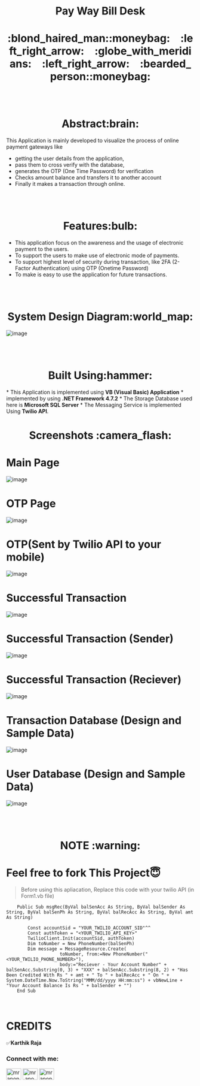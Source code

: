 <h1 align="center">Pay Way Bill Desk</h1>

<h1 align="center">:blond_haired_man::moneybag:&emsp;:left_right_arrow:&emsp;:globe_with_meridians:&emsp;:left_right_arrow:&emsp;:bearded_person::moneybag:</h1>
<br/>
<br/>

<h1 align="center"><b>Abstract:brain:</b></h1>

This Application is mainly developed to visualize the process of online payment gateways like 
*	getting the user details from the application, 
*	pass them to cross verify with the database, 
*	generates the OTP (One Time Password) for verification
*	Checks amount balance and transfers it to another account
*	Finally it makes a transaction through online.
<br/>
<br/>

<h1 align="center"><b>Features:bulb:</b></h1>

*	This application focus on the awareness and the usage of electronic payment to the users.  
*	To support the users to make use of electronic mode of payments.
*	To support highest level of security during transaction, like 2FA (2-Factor Authentication) using OTP (Onetime Password)
*	To make is easy to use the application for future transactions.

<br/>
<br/>

<h1 align="center"><b>System Design Diagram:world_map:</b></h1>

![image](https://user-images.githubusercontent.com/64122408/99210612-45b22500-27ec-11eb-8b29-d0d6b0f9254a.png)

<br/>
<br/>

<h1 align="center"><b>Built Using:hammer:</b></h1>
* This Application is implemented using  <b>VB (Visual Basic) Application</b> 
* implemented by using <b>.NET Framework 4.7.2</b> 
* The Storage Database used here is <b>Microsoft SQL Server</b> 
* The Messaging Service is implemented Using <b>Twilio API</b>.

<br/>

<h1 align="center"><b>Screenshots :camera_flash:</b></h1>

# Main Page
![image](https://user-images.githubusercontent.com/64122408/99210695-7a25e100-27ec-11eb-9a6f-ae56be088a57.png)

# OTP Page
![image](https://user-images.githubusercontent.com/64122408/99210746-a04b8100-27ec-11eb-82dc-5aedfd607a63.png)

# OTP(Sent by Twilio API to your mobile)
![image](https://user-images.githubusercontent.com/64122408/99210783-bb1df580-27ec-11eb-84e0-43c79c53970b.png)

# Successful Transaction
![image](https://user-images.githubusercontent.com/64122408/99210817-d25ce300-27ec-11eb-9119-caea75c75256.png)

# Successful Transaction (Sender)
![image](https://user-images.githubusercontent.com/64122408/99210860-ed2f5780-27ec-11eb-98ca-6a620159dac9.png)

# Successful Transaction (Reciever)
![image](https://user-images.githubusercontent.com/64122408/99210893-046e4500-27ed-11eb-904f-f28ed398f98e.png)

# Transaction Database (Design and Sample Data)
![image](https://user-images.githubusercontent.com/64122408/99212153-51074f80-27f0-11eb-8a09-c4913cc4e064.png)

# User Database (Design and Sample Data)
![image](https://user-images.githubusercontent.com/64122408/99212454-1651e700-27f1-11eb-965e-96cb2369242e.png)


<br/>
<br/>

<h1 align="center"><b>NOTE :warning:</b></h1>


# Feel free to fork This Project😇

> Before using this apliacation, Replace this code with your twilio API (in Form1.vb file)

```
    Public Sub msgRec(ByVal balSenAcc As String, ByVal balSender As String, ByVal balSenPh As String, ByVal balRecAcc As String, ByVal amt As String)

        Const accountSid = "YOUR_TWILIO_ACCOUNT_SID"^^
        Const authToken = "<YOUR_TWILIO_API_KEY>"
        TwilioClient.Init(accountSid, authToken)
        Dim toNumber = New PhoneNumber(balSenPh)
        Dim message = MessageResource.Create(
                    toNumber, from:=New PhoneNumber("<YOUR_TWILIO_PHONE_NUMBER>"),
                    body:="Reciever - Your Account Number" + balSenAcc.Substring(0, 3) + "XXX" + balSenAcc.Substring(8, 2) + "Has Been Credited With Rs " + amt + " To " + balRecAcc + " On " + System.DateTime.Now.ToString("MMM/dd/yyyy HH:mm:ss") + vbNewLine + "Your Account Balance Is Rs " + balSender + "")
    End Sub
```



<br/>

# CREDITS  
:white_check_mark:**Karthik Raja**
<p align="left">  
<h3 align="left">Connect with me:</h3>  
<a href="https://twitter.com/mranonymousofcl" target="blank"><img align="center" src="https://cdn.jsdelivr.net/npm/simple-icons@3.0.1/icons/twitter.svg" alt="mranonymousofcl" height="30" width="40" /></a>  
<a href="https://instagram.com/mr.anonymous_official" target="blank"><img align="center" src="https://cdn.jsdelivr.net/npm/simple-icons@3.0.1/icons/instagram.svg" alt="mr.anonymous_official" height="30" width="40" /></a>  
<a href="https://discord.com/channels/mr_anonymous_2001#4770" target="blank"><img align="center" src="https://cdn.jsdelivr.net/npm/simple-icons@3.0.1/icons/discord.svg" alt="mranonymousofcl" height="30" width="40" /></a>
</p>  


